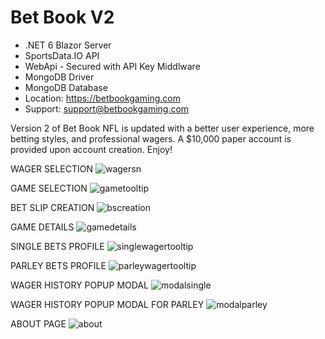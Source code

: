 # Bet Book V2
- .NET 6 Blazor Server
- SportsData.IO API
- WebApi - Secured with API Key Middlware
- MongoDB Driver
- MongoDB Database
- Location: https://betbookgaming.com
- Support: support@betbookgaming.com

Version 2 of Bet Book NFL is updated with a better user experience, more betting styles, and professional wagers. A $10,000 paper account is provided upon account creation. Enjoy!

WAGER SELECTION
![wagersn](https://user-images.githubusercontent.com/95720340/200472703-bd7d53ec-0e27-4255-bfd8-97d79443f0ae.png)

GAME SELECTION
![gametooltip](https://user-images.githubusercontent.com/95720340/200472694-a58d5928-3608-4ec9-945c-d39cf5eba6e6.png)

BET SLIP CREATION
![bscreation](https://user-images.githubusercontent.com/95720340/200472709-3b728b99-59d8-4f1e-a4e8-90141fdf21b9.png)

GAME DETAILS
![gamedetails](https://user-images.githubusercontent.com/95720340/199785113-17751974-96e3-482d-981e-0284f577f0c7.png)

SINGLE BETS PROFILE
![singlewagertooltip](https://user-images.githubusercontent.com/95720340/200472688-cb5cb152-b824-4422-beab-09edc532a9a1.png)

PARLEY BETS PROFILE
![parleywagertooltip](https://user-images.githubusercontent.com/95720340/200472678-512ba239-98dc-4a8e-b898-e4803fd73094.png)

WAGER HISTORY POPUP MODAL
![modalsingle](https://user-images.githubusercontent.com/95720340/200454169-f79b20fa-69b3-43fb-be17-f2ffb20603e1.png)

WAGER HISTORY POPUP MODAL FOR PARLEY
![modalparley](https://user-images.githubusercontent.com/95720340/200454175-0eeb9af9-9464-41c9-b35e-927570486439.png)

ABOUT PAGE
![about](https://user-images.githubusercontent.com/95720340/199785127-4dc2a956-e0f7-4493-87a5-010393c7cb7b.png)

